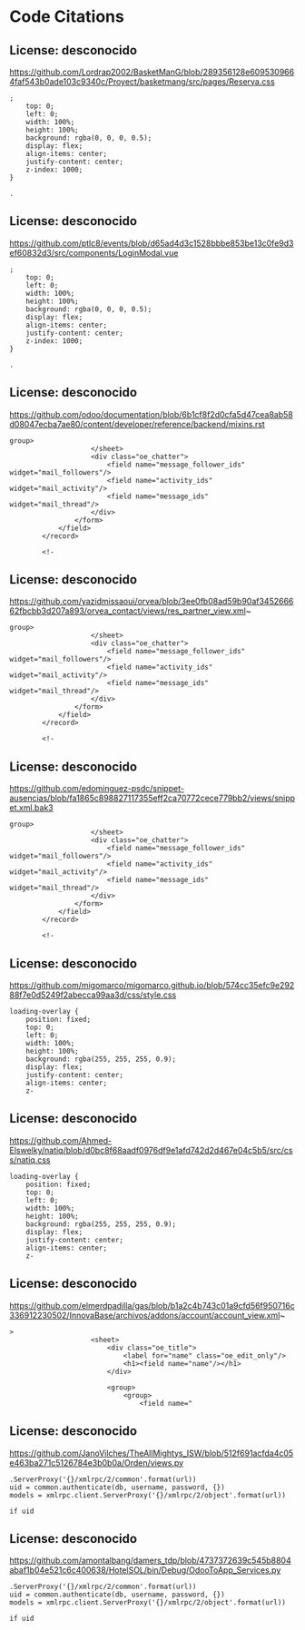 # Code Citations

## License: desconocido
https://github.com/Lordrap2002/BasketManG/blob/289356128e6095309664faf543b0ade103c9340c/Proyect/basketmang/src/pages/Reserva.css

```
;
    top: 0;
    left: 0;
    width: 100%;
    height: 100%;
    background: rgba(0, 0, 0, 0.5);
    display: flex;
    align-items: center;
    justify-content: center;
    z-index: 1000;
}

.
```


## License: desconocido
https://github.com/ptlc8/events/blob/d65ad4d3c1528bbbe853be13c0fe9d3ef60832d3/src/components/LoginModal.vue

```
;
    top: 0;
    left: 0;
    width: 100%;
    height: 100%;
    background: rgba(0, 0, 0, 0.5);
    display: flex;
    align-items: center;
    justify-content: center;
    z-index: 1000;
}

.
```


## License: desconocido
https://github.com/odoo/documentation/blob/6b1cf8f2d0cfa5d47cea8ab58d08047ecba7ae80/content/developer/reference/backend/mixins.rst

```
group>
                    </sheet>
                    <div class="oe_chatter">
                        <field name="message_follower_ids" widget="mail_followers"/>
                        <field name="activity_ids" widget="mail_activity"/>
                        <field name="message_ids" widget="mail_thread"/>
                    </div>
                </form>
            </field>
        </record>

        <!-
```


## License: desconocido
https://github.com/yazidmissaoui/orvea/blob/3ee0fb08ad59b90af345266662fbcbb3d207a893/orvea_contact/views/res_partner_view.xml~

```
group>
                    </sheet>
                    <div class="oe_chatter">
                        <field name="message_follower_ids" widget="mail_followers"/>
                        <field name="activity_ids" widget="mail_activity"/>
                        <field name="message_ids" widget="mail_thread"/>
                    </div>
                </form>
            </field>
        </record>

        <!-
```


## License: desconocido
https://github.com/edominguez-psdc/snippet-ausencias/blob/fa1865c898827117355eff2ca70772cece779bb2/views/snippet.xml.bak3

```
group>
                    </sheet>
                    <div class="oe_chatter">
                        <field name="message_follower_ids" widget="mail_followers"/>
                        <field name="activity_ids" widget="mail_activity"/>
                        <field name="message_ids" widget="mail_thread"/>
                    </div>
                </form>
            </field>
        </record>

        <!-
```


## License: desconocido
https://github.com/migomarco/migomarco.github.io/blob/574cc35efc9e29288f7e0d5249f2abecca99aa3d/css/style.css

```
loading-overlay {
    position: fixed;
    top: 0;
    left: 0;
    width: 100%;
    height: 100%;
    background: rgba(255, 255, 255, 0.9);
    display: flex;
    justify-content: center;
    align-items: center;
    z-
```


## License: desconocido
https://github.com/Ahmed-Elswelky/natiq/blob/d0bc8f68aadf0976df9e1afd742d2d467e04c5b5/src/css/natiq.css

```
loading-overlay {
    position: fixed;
    top: 0;
    left: 0;
    width: 100%;
    height: 100%;
    background: rgba(255, 255, 255, 0.9);
    display: flex;
    justify-content: center;
    align-items: center;
    z-
```


## License: desconocido
https://github.com/elmerdpadilla/gas/blob/b1a2c4b743c01a9cfd56f950716c336912230502/InnovaBase/archivos/addons/account/account_view.xml~

```
>
                    <sheet>
                        <div class="oe_title">
                            <label for="name" class="oe_edit_only"/>
                            <h1><field name="name"/></h1>
                        </div>

                        <group>
                            <group>
                                <field name="
```


## License: desconocido
https://github.com/JanoVilches/TheAllMightys_ISW/blob/512f691acfda4c05e463ba271c5126784e3b0b0a/Orden/views.py

```
.ServerProxy('{}/xmlrpc/2/common'.format(url))
uid = common.authenticate(db, username, password, {})
models = xmlrpc.client.ServerProxy('{}/xmlrpc/2/object'.format(url))

if uid
```


## License: desconocido
https://github.com/amontalbang/damers_tdp/blob/4737372639c545b8804abaf1b04e521c6c400638/HotelSOL/bin/Debug/OdooToApp_Services.py

```
.ServerProxy('{}/xmlrpc/2/common'.format(url))
uid = common.authenticate(db, username, password, {})
models = xmlrpc.client.ServerProxy('{}/xmlrpc/2/object'.format(url))

if uid
```

